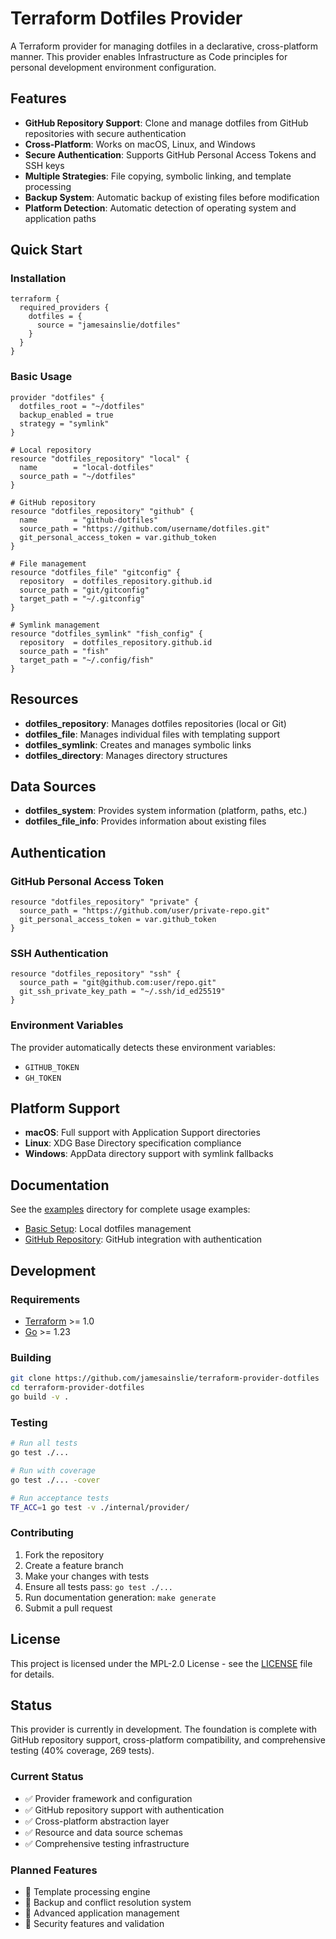 # Terraform Dotfiles Provider

A Terraform provider for managing dotfiles in a declarative, cross-platform manner. This provider enables Infrastructure as Code principles for personal development environment configuration.

## Features

- **GitHub Repository Support**: Clone and manage dotfiles from GitHub repositories with secure authentication
- **Cross-Platform**: Works on macOS, Linux, and Windows
- **Secure Authentication**: Supports GitHub Personal Access Tokens and SSH keys
- **Multiple Strategies**: File copying, symbolic linking, and template processing
- **Backup System**: Automatic backup of existing files before modification
- **Platform Detection**: Automatic detection of operating system and application paths

## Quick Start

### Installation

```hcl
terraform {
  required_providers {
    dotfiles = {
      source = "jamesainslie/dotfiles"
    }
  }
}
```

### Basic Usage

```hcl
provider "dotfiles" {
  dotfiles_root = "~/dotfiles"
  backup_enabled = true
  strategy = "symlink"
}

# Local repository
resource "dotfiles_repository" "local" {
  name        = "local-dotfiles"
  source_path = "~/dotfiles"
}

# GitHub repository  
resource "dotfiles_repository" "github" {
  name        = "github-dotfiles"
  source_path = "https://github.com/username/dotfiles.git"
  git_personal_access_token = var.github_token
}

# File management
resource "dotfiles_file" "gitconfig" {
  repository  = dotfiles_repository.github.id
  source_path = "git/gitconfig"
  target_path = "~/.gitconfig"
}

# Symlink management
resource "dotfiles_symlink" "fish_config" {
  repository  = dotfiles_repository.github.id
  source_path = "fish"
  target_path = "~/.config/fish"
}
```

## Resources

- **dotfiles_repository**: Manages dotfiles repositories (local or Git)
- **dotfiles_file**: Manages individual files with templating support
- **dotfiles_symlink**: Creates and manages symbolic links
- **dotfiles_directory**: Manages directory structures

## Data Sources

- **dotfiles_system**: Provides system information (platform, paths, etc.)
- **dotfiles_file_info**: Provides information about existing files

## Authentication

### GitHub Personal Access Token

```hcl
resource "dotfiles_repository" "private" {
  source_path = "https://github.com/user/private-repo.git"
  git_personal_access_token = var.github_token
}
```

### SSH Authentication

```hcl
resource "dotfiles_repository" "ssh" {
  source_path = "git@github.com:user/repo.git"
  git_ssh_private_key_path = "~/.ssh/id_ed25519"
}
```

### Environment Variables

The provider automatically detects these environment variables:
- `GITHUB_TOKEN`
- `GH_TOKEN`

## Platform Support

- **macOS**: Full support with Application Support directories
- **Linux**: XDG Base Directory specification compliance
- **Windows**: AppData directory support with symlink fallbacks

## Documentation

See the [examples](./examples/) directory for complete usage examples:
- [Basic Setup](./examples/basic-setup/): Local dotfiles management
- [GitHub Repository](./examples/github-repository/): GitHub integration with authentication

## Development

### Requirements

- [Terraform](https://developer.hashicorp.com/terraform/downloads) >= 1.0
- [Go](https://golang.org/doc/install) >= 1.23

### Building

```bash
git clone https://github.com/jamesainslie/terraform-provider-dotfiles
cd terraform-provider-dotfiles
go build -v .
```

### Testing

```bash
# Run all tests
go test ./...

# Run with coverage
go test ./... -cover

# Run acceptance tests
TF_ACC=1 go test -v ./internal/provider/
```

### Contributing

1. Fork the repository
2. Create a feature branch
3. Make your changes with tests
4. Ensure all tests pass: `go test ./...`
5. Run documentation generation: `make generate`
6. Submit a pull request

## License

This project is licensed under the MPL-2.0 License - see the [LICENSE](LICENSE) file for details.

## Status

This provider is currently in development. The foundation is complete with GitHub repository support, cross-platform compatibility, and comprehensive testing (40% coverage, 269 tests).

### Current Status
- ✅ Provider framework and configuration
- ✅ GitHub repository support with authentication
- ✅ Cross-platform abstraction layer
- ✅ Resource and data source schemas
- ✅ Comprehensive testing infrastructure

### Planned Features
- 🔄 Template processing engine
- 🔄 Backup and conflict resolution system
- 🔄 Advanced application management
- 🔄 Security features and validation